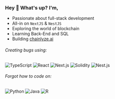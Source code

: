 ### Hey 👋 What's up? I'm,

- Passionate about full-stack development
- All-in on `NextJS` & `NestJS`
- Exploring the world of blockchain  
- Learning Back-End and SQL  
- Building [chainlyze.ai](https://app.chainlyze.ai)

###### Creating bugs using:
![TypeScript](https://img.shields.io/badge/-TypeScript-222222??style=flat&logo=typescript)
![React](https://img.shields.io/badge/-React-222222??style=flat&logo=React)
![Next.js](https://img.shields.io/badge/-Next.js-222222??style=flat&logo=nextdotjs)
![Solidity](https://img.shields.io/badge/-Solidity-222222??style=flat&logo=solidity)
![Nest.js](https://img.shields.io/badge/-Nest.js-222222??style=flat&logo=nestjs)

###### Forgot how to code on:
![Python](https://img.shields.io/badge/-Python-222222??style=flat&logo=python)
![Java](https://img.shields.io/badge/-Java-222222??style=flat&logo=java)
![R](https://img.shields.io/badge/-R-222222??style=flat&logo=r)
